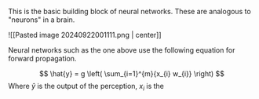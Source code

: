 This is the basic building block of neural networks. These are analogous to "neurons" in a brain.

![[Pasted image 20240922001111.png | center]]


Neural networks such as the one above use the following equation for forward propagation.

$$
\hat{y} = g \left( \sum_{i=1}^{m}{x_{i} w_{i}} \right)
$$
<right>Where $\hat{y}$ is the output of the perception, $x_{i}$ is the </right>

